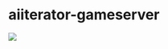 # aiiterator-gameserver
![](https://codebuild.ap-southeast-2.amazonaws.com/badges?uuid=eyJlbmNyeXB0ZWREYXRhIjoiM2hNdGNNZ3NZa2xjbnZ0MVMrOWRnV2VDSlc3MXZnblh5ZnJnTjAzbkFvWnd5L0IyNzNFZFRYWlJDbW9NS2pONjR6L2ExS3o0S3JSTnhURExoU1JmSGY4PSIsIml2UGFyYW1ldGVyU3BlYyI6ImdoN0FiRDB1RXYrNTZtRjciLCJtYXRlcmlhbFNldFNlcmlhbCI6MX0%3D&branch=master)

